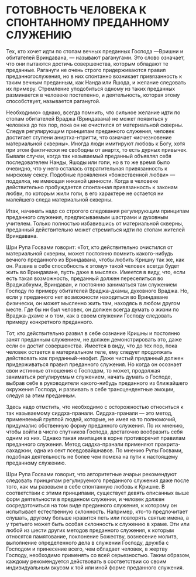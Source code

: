 # ГОТОВНОСТЬ ЧЕЛОВЕКА К СПОНТАННОМУ ПРЕДАННОМУ СЛУЖЕНИЮ

Тех, кто хочет идти по стопам вечных преданных Господа —Вришни и обитателей Вриндавана, — называют раганугами. Это слово означает, что они пытаются достичь совершенства, которым обладают те преданные. Рагануги не очень строго придерживаются правил преданногослужения, но в них спонтанно возникает привязанность к таким вечным преданным, как Нанда или Яшода, и желание следовать их примеру. Стремление уподобиться одному из таких преданных разминается в человеке постепенно, и деятельность, которая этому способствует, называется раганугой.

Необходимо» однако, всегда помнить, что сильное желание идти по стопам обитателей Враджа (Вриндавана) не может появиться у человека до тех пор, пока он не очистился от материальной скверны. Следуя регулирующим принципам преданного служения, человек достигает ступени аниртха-нтритти, что означает «исчезновение материальной скверны». Иногда люди имитируют любовь к Богу, хотя при этом фактически не свободны от анартх, то есть дурных привычек. Бывали случаи, когда так называемый преданный объявлял себя последователем Нанды, Яшоды или гопи, но в то же время было очевидно, что у него осталась отвратительная привязанность к мирскому сексу. Подобные проявления «божественной любви» — подделка, не имеющая никакой ценности. Когда в человеке действительно пробуждается спонтанная привязанность к законам любви, по которым жили гопи, в его характере не остается ни малейшего следа материальной скверны.

Итак, начинать надо со строгого следования регулирующим принципам преданного служения, предписываемым шастрами и духовным учителем. Только полностью избавившись от материальной скверны, преданный действительно может стремиться идти по стопам жителей Вриндавана.

Шри Рупа Госвами говорит: «Тот, кто действительно очистился от материальной скверны, может постоянно помнить какого-нибудь вечного преданного из Вриндавана, чтобы любить Кришну так же, как он. Развив в себе способность к этому» такой человек всегда будет жить во Вриндаване, пусть даже в мыслях». Имеется в виду, что, если есть такая возможность, преданный должен переселиться во Враджабхуми, Вриндаван, и постоянно заниматься там служением Господу по примеру обитателей Враджа-дхамы, духовного Враджа. Но, если у преданного нет возможности находиться во Вриндаване физически, он может мысленно жить там, находясь в любом другом месте. Где бы ни был человек, он должен всегда думать о жизни по Враджа-дхаме и о том, как в своем служении Господу следовать примеру конкретного преданного.

Тот, кто действительно развил в себе сознание Кришны и постоянно занят преданным служением, не должен демонстрировать это, даже если он достиг совершенства. Имеется в виду, что до тех пор, пока человек остается в материальном теле, ему следует продолжать действовать как преданный-неофит. Даже чистый преданный должен придерживаться правил преданного служения. Но когда он осознает свои истинные отношения с Господом, то может, продолжая заниматься регулируемым служением, начать думать о Господе, выбрав себе в руководители какого-нибудь преданного из ближайшего окружения Господа, и развивать в себе трансцендентные эмоции, следуя за этим преданным.

Здесь надо отмстить, что необходимо с осторожностью относиться к так называемому сиддха-пранали. Сиддха-пранали — это метод, применяемый группой людей, которые, не имея на то полномочий, придумалис обственную форму преданного служения. По их мнению, чтобы войти в число спутников Господа, достаточно вообразить себя одним из них. Однако такая имитация в корне противоречит правилам преданного служения. Метод сиддха-пранали применяют пракрита-сахаджии, одна из сект псевдовайшнавов. По мнению Рупы Госвами, подобная деятельность не более чем помеха на пути к настоящему преданному служению.

Шри Рупа Госвами говорит, что авторитетные ачарьи рекомендуют следовать принципам регулируемого преданного служения даже после того, как мы разовьем в себе спонтанную любовь к Кришне. В соответствии с этими принципами, существует девять описанных выше форм деятельности в преданном служении, и человек должен сосредоточиться на том виде преданного служения, к которому он испытывает естественную склонность. Например, кто-то предпочитает слушать, другому больше нравится петь или повторять святые имена, а у третьего может быть особая склонность к служению в храме. Эти или любой из шести других методов преданного служения, к которым относятся памятование, поклонение Божеству, вознесение молитв, выполнение определенного дела в служении Господу, дружба с Господом и принесение всего, чем обладает человек, в жертву Господу, необходимо применять со всей серьезностью. Таким образом, каждому рекомендуется действовать в соответствии со своим индивидуальным вкусом к той или иной форме преданного служения.

